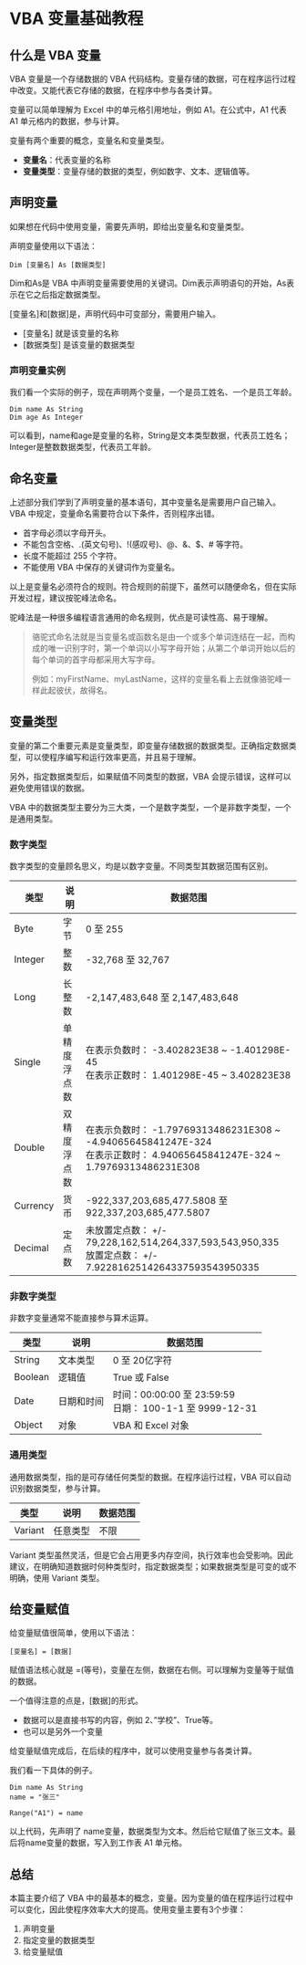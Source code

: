 # VBA 变量基础教程

## 什么是 VBA 变量

VBA 变量是一个存储数据的 VBA 代码结构。变量存储的数据，可在程序运行过程中改变。又能代表它存储的数据，在程序中参与各类计算。

变量可以简单理解为 Excel 中的单元格引用地址，例如 A1。在公式中，A1 代表 A1 单元格内的数据，参与计算。

变量有两个重要的概念，变量名和变量类型。

* **变量名**：代表变量的名称
* **变量类型**：变量存储的数据的类型，例如数字、文本、逻辑值等。
 

## 声明变量

如果想在代码中使用变量，需要先声明，即给出变量名和变量类型。

声明变量使用以下语法：
```vba
Dim [变量名] As [数据类型]
```
Dim和As是 VBA 中声明变量需要使用的关键词。Dim表示声明语句的开始，As表示在它之后指定数据类型。

[变量名]和[数据]是，声明代码中可变部分，需要用户输入。

* [变量名] 就是该变量的名称
* [数据类型] 是该变量的数据类型

### 声明变量实例

我们看一个实际的例子，现在声明两个变量，一个是员工姓名、一个是员工年龄。
```vba
Dim name As String
Dim age As Integer
```
可以看到，name和age是变量的名称，String是文本类型数据，代表员工姓名；Integer是整数数据类型，代表员工年龄。

## 命名变量
上述部分我们学到了声明变量的基本语句，其中变量名是需要用户自己输入。VBA 中规定，变量命名需要符合以下条件，否则程序出错。

* 首字母必须以字母开头。
* 不能包含空格、.(英文句号)、!(感叹号)、@、&、$、# 等字符。
* 长度不能超过 255 个字符。
* 不能使用 VBA 中保存的关键词作为变量名。

以上是变量名必须符合的规则。符合规则的前提下，虽然可以随便命名，但在实际开发过程，建议按驼峰法命名。

驼峰法是一种很多编程语言通用的命名规则，优点是可读性高、易于理解。

> 骆驼式命名法就是当变量名或函数名是由一个或多个单词连结在一起，而构成的唯一识别字时，第一个单词以小写字母开始；从第二个单词开始以后的每个单词的首字母都采用大写字母。
> 
> 例如：myFirstName、myLastName，这样的变量名看上去就像骆驼峰一样此起彼伏，故得名。

## 变量类型

变量的第二个重要元素是变量类型，即变量存储数据的数据类型。正确指定数据类型，可以使程序编写和运行效率更高，并且易于理解。

另外，指定数据类型后，如果赋值不同类型的数据，VBA 会提示错误，这样可以避免使用错误的数据。

VBA 中的数据类型主要分为三大类，一个是数字类型，一个是非数字类型，一个是通用类型。

### 数字类型
数字类型的变量顾名思义，均是以数字变量。不同类型其数据范围有区别。

类型	|说明	|数据范围
---|---|---
Byte	|字节	|0 至 255
Integer	|整数	|-32,768 至 32,767
Long	|长整数	|-2,147,483,648 至 2,147,483,648
Single	|单精度浮点数	|在表示负数时： -3.402823E38 ~ -1.401298E-45 <br>在表示正数时： 1.401298E-45 ~ 3.402823E38
Double	|双精度浮点数	|在表示负数时： -1.79769313486231E308 ~ -4.94065645841247E-324 <br>在表示正数时： 4.94065645841247E-324 ~ 1.79769313486231E308
Currency	|货币	|-922,337,203,685,477.5808 至 922,337,203,685,477.5807
Decimal	|定点数	|未放置定点数： +/- 79,228,162,514,264,337,593,543,950,335 <br>放置定点数： +/- 7.9228162514264337593543950335

### 非数字类型

非数字变量通常不能直接参与算术运算。

类型	|说明	|数据范围
---|---|---
String	|文本类型|	0 至 20亿字符
Boolean	|逻辑值	|True 或 False
Date	|日期和时间	|时间：00:00:00 至 23:59:59<br>日期： 100-1-1 至 9999-12-31
Object	|对象	|VBA 和 Excel 对象

### 通用类型

通用数据类型，指的是可存储任何类型的数据。在程序运行过程，VBA 可以自动识别数据类型，参与计算。

类型	|说明	|数据范围
---|---|---
Variant	|任意类型	|不限

Variant 类型虽然灵活，但是它会占用更多内存空间，执行效率也会受影响。因此建议，在明确知道数据时何种类型时，指定数据类型；如果数据类型是可变的或不明确，使用 Variant 类型。

## 给变量赋值

给变量赋值很简单，使用以下语法：
```vba
[变量名] = [数据]
```
赋值语法核心就是 =(等号)，变量在左侧，数据在右侧。可以理解为变量等于赋值的数据。

一个值得注意的点是，[数据]的形式。

* 数据可以是直接书写的内容，例如 2、”学校”、True等。
* 也可以是另外一个变量

给变量赋值完成后，在后续的程序中，就可以使用变量参与各类计算。

我们看一下具体的例子。
```vba
Dim name As String
name = "张三"

Range("A1") = name
```
以上代码，先声明了 name变量，数据类型为文本。然后给它赋值了张三文本。最后将name变量的数据，写入到工作表 A1 单元格。

## 总结
本篇主要介绍了 VBA 中的最基本的概念，变量。因为变量的值在程序运行过程中可以变化，因此使程序效率大大的提高。使用变量主要有3个步骤：

1. 声明变量
2. 指定变量的数据类型
3. 给变量赋值